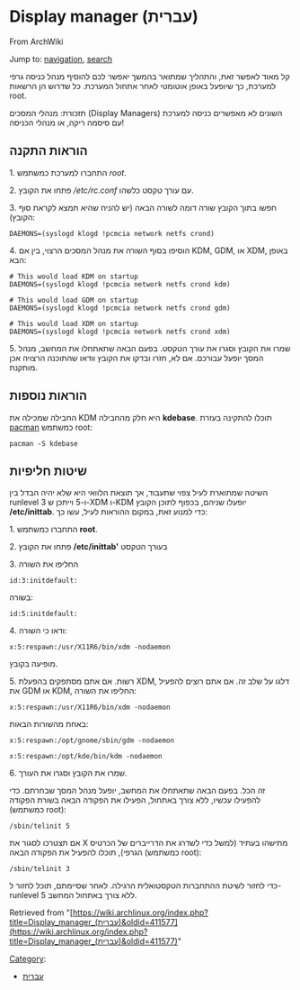 # Display manager (עברית)

From ArchWiki

Jump to: [navigation](#column-one), [search](#searchInput)

קל מאוד לאפשר זאת, והתהליך שמתואר בהמשך יאפשר לכם להוסיף מנהל כניסה גרפי למערכת, כך שיופעל באופן אוטומטי לאחר אתחול המערכת. כל שדרוש הן הרשאות root.

תזכורת: מנהלי המסכים (Display Managers) השונים לא מאפשרים כניסה למערכת עם סיסמה ריקה, או מנהלי הכניסה!

## הוראות התקנה

1\. התחברו למערכת כמשתמש _root_.

2\. פתחו את הקובץ _/etc/rc.conf_ עם עורך טקסט כלשהו.

3\. חפשו בתוך הקובץ שורה דומה לשורה הבאה (יש להניח שהיא תמצא לקראת סוף הקובץ):

```
DAEMONS=(syslogd klogd !pcmcia network netfs crond)

```

4\. הוסיפו בסוף השורה את מנהל המסכים הרצוי, בין אם KDM, GDM, או XDM, באופן הבא:

```
# This would load KDM on startup
DAEMONS=(syslogd klogd !pcmcia network netfs crond kdm)

```

```
# This would load GDM on startup
DAEMONS=(syslogd klogd !pcmcia network netfs crond gdm)

```

```
# This would load XDM on startup
DAEMONS=(syslogd klogd !pcmcia network netfs crond xdm)

```

5\. שמרו את הקובץ וסגרו את עורך הטקסט. בפעם הבאה שתאתחלו את המחשב, מנהל המסך יופעל עבורכם. אם לא, חזרו ובדקו את הקובץ וודאו שהתוכנה הרצויה אכן מותקנת.

## הוראות נוספות

החבילה שמכילה את KDM היא חלק מהחבילה **kdebase**. תוכלו להתקינה בעזרת [pacman](/index.php/Pacman "Pacman") כמשתמש root:

```
pacman -S kdebase

```

## שיטות חליפיות

השיטה שמתוארת לעיל צפוי שתעבוד, אך תוצאת הלוואי היא שלא יהיה הבדל בין runlevel 3 ו-5 וייתכן ש-XDM ו-KDM יופעלו שניהם, בכפוף לתוכן הקובץ **/etc/inittab**. כדי למנוע זאת, במקום ההוראות לעיל, עשו כך:

1\. התחברו כמשתמש **root**.

2\. פתחו את הקובץ **/etc/inittab'** בעורך הטקסט

3\. החליפו את השורה

```
id:3:initdefault:

```

בשורה:

```
id:5:initdefault:

```

4\. ודאו כי השורה:

```
x:5:respawn:/usr/X11R6/bin/xdm -nodaemon

```

מופיעה בקובץ.

5\. רשות. אם אתם מסתפקים בהפעלת XDM, דלגו על שלב זה. אם אתם רוצים להפעיל את GDM או KDM, החליפו את השורה:

```
x:5:respawn:/usr/X11R6/bin/xdm -nodaemon

```

באחת מהשורות הבאות:

```
x:5:respawn:/opt/gnome/sbin/gdm -nodaemon

```

```
x:5:respawn:/opt/kde/bin/kdm -nodaemon

```

6\. שמרו את הקובץ וסגרו את העורך.

זה הכל. בפעם הבאה שתאתחלו את המחשב, יופעל מנהל המסך שבחרתם. כדי להפעילו עכשיו, ללא צורך באתחול, הפעילו את הפקודה הבאה בשורת הפקודה (כמשתמש root):

```
/sbin/telinit 5

```

אם תצטרכו לסגור את X מתישהו בעתיד (למשל כדי לשדרג את הדרייברים של הכרטיס הגרפי), תוכלו להפעיל את הפקודה הבאה (כמשתמש root):

```
/sbin/telinit 3

```

כדי לחזור לשיטת ההתחברות הטקסטואלית הרגילה. לאחר שסיימתם, תוכל לחזור ל-runlevel 5 ללא צורך באתחול המחשב.

Retrieved from "[https://wiki.archlinux.org/index.php?title=Display_manager_(עברית)&oldid=411577](https://wiki.archlinux.org/index.php?title=Display_manager_(עברית)&oldid=411577)"

[Category](/index.php/Special:Categories "Special:Categories"):

*   [עברית](/index.php/Category:%D7%A2%D7%91%D7%A8%D7%99%D7%AA "Category:עברית")